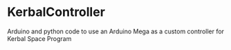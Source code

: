 # KerbalController
Arduino and python code to use an Arduino Mega as a custom controller for Kerbal Space Program
